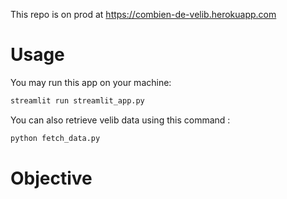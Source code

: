 This repo is on prod at https://combien-de-velib.herokuapp.com

# Usage

You may run this app on your machine:

``` bash
streamlit run streamlit_app.py
```

You can also retrieve velib data using this command :

``` bash
python fetch_data.py
```





# Objective


